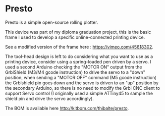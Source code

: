 Presto
======

Presto is a simple open-source rolling plotter.

This device was part of my diploma graduation project, this is the basic frame 
I used to develop a specific online-connected printing device.

See a modified version of the frame here : https://vimeo.com/45618302.

The tool-head design is left to do considering what you want to use as a 
printing device, consider using a spring-loaded pen driven by a servo. 
I used a second Arduino checking the "MOTOR ON" output from the GrblShield 
(M3/M4 gcode instruction) to drive the servo to a "down" position, when 
sending a "MOTOR OFF" command (M5 gcode instruction) the Grblshield pin 
goes down and the servo is driven to an "up" position by the secondary 
Arduino, so there is no need to modify the Grbl CNC client to support 
Servo control (I originally used a simple ATTiny45 to sample the shield 
pin and drive the servo accordingly).

The BOM is available here http://kitbom.com/thibalte/presto.